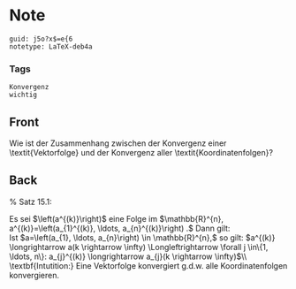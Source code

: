 # Note
```
guid: j5o?x$=e{6
notetype: LaTeX-deb4a
```

### Tags
```
Konvergenz
wichtig
```

## Front
Wie ist der Zusammenhang zwischen der Konvergenz einer \textit{Vektorfolge} und der Konvergenz aller \textit{Koordinatenfolgen}?

## Back
% Satz 15.1: <div>
</div><div>Es sei $\left(a^{(k)}\right)$ eine Folge im $\mathbb{R}^{n}, a^{(k)}=\left(a_{1}^{(k)}, \ldots, a_{n}^{(k)}\right) .$ Dann gilt:

</div><div>Ist $a=\left(a_{1}, \ldots, a_{n}\right) \in \mathbb{R}^{n},$ so gilt:
$a^{(k)} \longrightarrow a(k \rightarrow \infty) \Longleftrightarrow \forall j \in\{1, \ldots, n\}: a_{j}^{(k)} \longrightarrow a_{j}(k \rightarrow \infty)$\\</div><div>
</div><div>\textbf{Intutition:} Eine Vektorfolge konvergiert g.d.w. alle Koordinatenfolgen konvergieren. 
</div>
